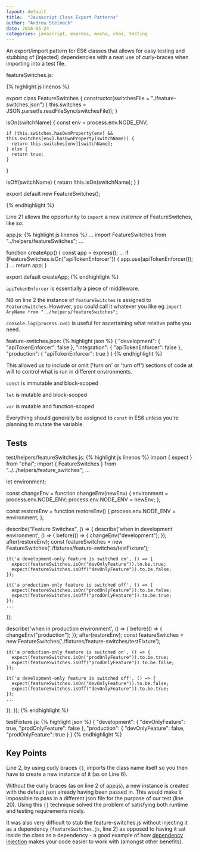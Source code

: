 ```yaml
---
layout: default
title:  "Javascript Class Export Patterns"
author: "Andrew Stelmach"
date: 2016-05-24
categories: javascript, express, mocha, chai, testing
---
```


An export/import pattern for ES6 classes that allows for easy testing and stubbing of (injected) dependencies with a neat use of curly-braces when importing into a test file.

featureSwitches.js:

{% highlight js linenos %}

export class FeatureSwitches {
  constructor(switchesFile = "./feature-switches.json") {
    this.switches = JSON.parse(fs.readFileSync(switchesFile));
  }

  isOn(switchName) {
    const env = process.env.NODE_ENV;

    if (this.switches.hasOwnProperty(env) && this.switches[env].hasOwnProperty(switchName)) {
      return this.switches[env][switchName];
    } else {
      return true;
    }
  }

  isOff(switchName) {
    return !this.isOn(switchName);
  }
}

export default new FeatureSwitches();

{% endhighlight %}

Line 21 allows the opportunity to `import` a new _instance_ of FeatureSwitches, like so:

app.js:
{% highlight js linenos %}
...
import FeatureSwitches from "../helpers/featureSwitches";
...

function createApp() {
  const app = express();
  ...
  if (FeatureSwitches.isOn("apiTokenEnforcer")) {
    app.use(apiTokenEnforcer());
  }
  ...
  return app;
}

export default createApp;
{% endhighlight %}

`apiTokenEnforcer` is essentially a piece of middleware.

NB on line 2 the instance of `featureSwitches` is assigned to `FeatureSwitches`. However, you could call it whatever you like eg `import AnyName from "../helpers/featureSwitches";`

`console.log(process.cwd)` is useful for ascertaining what relative paths you need.

feature-switches.json:
{% highlight json %}
{
  "development": {
    "apiTokenEnforcer": false
  },
  "integration": {
    "apiTokenEnforcer": false
  },
  "production": {
    "apiTokenEnforcer": true
  }
}
{% endhighlight %}

This allowed us to include or omit ('turn on' or 'turn off') sections of code at will to control what is run in different environments.

`const` is immutable and block-scoped

`let` is mutable and block-scoped

`var` is mutable and function-scoped

Everything should generally be assigned to `const` in ES6 unless you're planning to mutate the variable.

## Tests

test/helpers/featureSwitches.js:
{% highlight js linenos %}
import { expect } from "chai";
import { FeatureSwitches } from "../../helpers/feature_switches";
...

let environment;

const changeEnv = function changeEnv(newEnv) {
  environment = process.env.NODE_ENV;
  process.env.NODE_ENV = newEnv;
};

const restoreEnv = function restoreEnv() {
  process.env.NODE_ENV = environment;
};

describe("Feature Switches", () => {
  describe('when in development environment', () => {
    before(() => { changeEnv("development"); });
    after(restoreEnv);
    const featureSwitches = new FeatureSwitches('./fixtures/feature-switches/testFixture');

    it('a development-only feature is switched on', () => {
      expect(featureSwitches.isOn("devOnlyFeature")).to.be.true;
      expect(featureSwitches.isOff("devOnlyFeature")).to.be.false;
    });

    it('a production-only feature is switched off', () => {
      expect(featureSwitches.isOn("prodOnlyFeature")).to.be.false;
      expect(featureSwitches.isOff("prodOnlyFeature")).to.be.true;
    });
    ...
  });

  describe('when in production environment', () => {
    before(() => { changeEnv("production"); });
    after(restoreEnv);
    const featureSwitches = new FeatureSwitches('./fixtures/feature-switches/testFixture');

    it('a production-only feature is switched on', () => {
      expect(featureSwitches.isOn("prodOnlyFeature")).to.be.true;
      expect(featureSwitches.isOff("prodOnlyFeature")).to.be.false;
    });

    it('a development-only feature is switched off', () => {
      expect(featureSwitches.isOn("devOnlyFeature")).to.be.false;
      expect(featureSwitches.isOff("devOnlyFeature")).to.be.true;
    });
    ...
  });
});
{% endhighlight %}

testFixture.js:
{% highlight json %}
{
  "development": {
    "devOnlyFeature": true,
    "prodOnlyFeature": false
  },
  "production": {
    "devOnlyFeature": false,
    "prodOnlyFeature": true
  }
}
{% endhighlight %}

## Key Points

Line 2, by using curly braces `{}`, imports the class name itself so you then have to create a new instance of it (as on Line 6).

Without the curly braces (as on line 2 of app.js), a new instance is created with the default json already having been passed in. This would make it impossible to pass in a different json file for the purpose of our test (line 20). Using this `{}` technique solved the problem of satisfying both runtime and testing requirements nicely.

It was also very difficult to stub the feature-switches.js without injecting it as a dependency (`featureSwitches.js`, line 2) as opposed to having it sat inside the class as a dependency - a good example of how [dependency injection](https://en.wikipedia.org/wiki/Dependency_injection) makes your code easier to work with (amongst other benefits).
